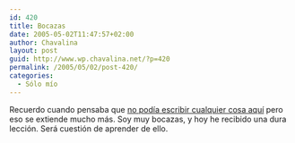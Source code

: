 ```yaml
---
id: 420
title: Bocazas
date: 2005-05-02T11:47:57+02:00
author: Chavalina
layout: post
guid: http://www.wp.chavalina.net/?p=420
permalink: /2005/05/02/post-420/
categories:
  - Sólo mío
---
```

Recuerdo cuando pensaba que <a href="http://www.chavalina.net/comentar.php?idpost=129&#038;q=consejo" target="_blank">no pod&iacute;a escribir cualquier cosa aqu&iacute;</a> pero eso se extiende mucho más. Soy muy bocazas, y hoy he recibido una dura lección. Será cuestión de aprender de ello.